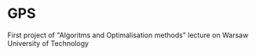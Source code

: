 # GPS

First project of "Algoritms and Optimalisation methods" lecture on  Warsaw University of Technology
